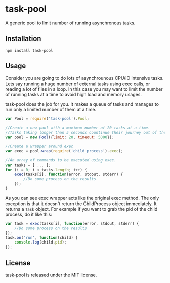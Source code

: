 task-pool
=========
A generic pool to limit number of running asynchronous tasks.

Installation
------------

    npm install task-pool

Usage
-----

Consider you are going to do lots of asynchrounous CPU/IO intensive tasks.
Lets say running a huge number of external tasks using exec calls, or reading a lot of files in a loop.
In this case you may want to limit the number of running tasks at a time to avoid high load and memory usages.

task-pool does the job for you. It makes a queue of tasks and manages to run only a limited number of them at a time.

``` javascript
var Pool = require('task-pool').Pool;

//Create a new pool with a maximum number of 20 tasks at a time.
//Tasks taking longer than 5 seconds countinue their journey out of the poolto leave space for new tasks.
var pool = new Pool({limit: 20, timeout: 5000});

//Create a wrapper around exec
var exec = pool.wrap(require('child_process').exec);

//An array of commands to be executed using exec.
var tasks = [ ... ];
for (i = 0; i < tasks.length; i++) {
    exec(tasks[i], function(error, stdout, stderr) {
        //Do some process on the results
    });
}
```

As you can see exec wrapper acts like the original exec method. The only exception is that it doesn't return the ChildProcess object immediately. It returns a `Task` object.
For example if you want to grab the pid of the child process, do it like this:

```javascript
var task = exec(tasks[i], function(error, stdout, stderr) {
    //Do some process on the results
});
task.on('run', function(child) {
    console.log(child.pid);
});
```

License
-------
task-pool is released under the MIT license.
